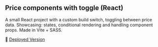 ## Price components with toggle (React)

A small React project with a custom build switch, toggling between price data. Showcasing: states, conditional rendering and handling component props. Made in Vite + SASS.

🚀 [Deployed Version](https://)
